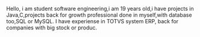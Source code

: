 Hello, i am student software engineering,i am 19 years old,i have projects in Java,C,projects back for growth professional done in myself,with database too,SQL or MySQL. I have experiense in TOTVS system ERP, back for companies with big stock or produc.
